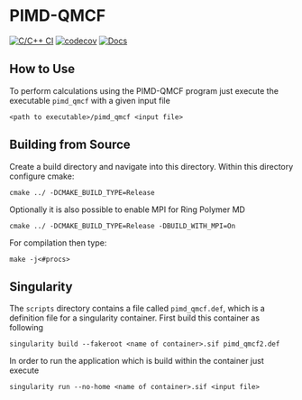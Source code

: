 # PIMD-QMCF

[![C/C++ CI](https://github.com/97gamjak/pimd_qmcf/actions/workflows/c-cpp.yml/badge.svg)](https://github.com/97gamjak/pimd_qmcf/actions/workflows/c-cpp.yml)
[![codecov](https://codecov.io/gh/97gamjak/pimd_qmcf/branch/main/graph/badge.svg?token=5WERM83FI0)](https://codecov.io/gh/97gamjak/pimd_qmcf)
[![Docs](https://github.com/97gamjak/pimd_qmcf/actions/workflows/jekyll-gh-pages.yml/badge.svg)](https://97gamjak.github.io/pimd_qmcf/)

## How to Use

To perform calculations using the PIMD-QMCF program just execute the executable `pimd_qmcf` with a given input file

    <path to executable>/pimd_qmcf <input file>

## Building from Source

Create a build directory and navigate into this directory. Within this directory configure cmake:

    cmake ../ -DCMAKE_BUILD_TYPE=Release

Optionally it is also possible to enable MPI for Ring Polymer MD

    cmake ../ -DCMAKE_BUILD_TYPE=Release -DBUILD_WITH_MPI=On

For compilation then type:

    make -j<#procs>

## Singularity

The `scripts` directory contains a file called `pimd_qmcf.def`, which is a definition file for a singularity container. First build this container as following

    singularity build --fakeroot <name of container>.sif pimd_qmcf2.def

In order to run the application which is build within the container just execute

    singularity run --no-home <name of container>.sif <input file>








